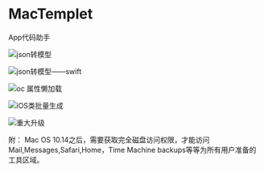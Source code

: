 # MacTemplet
App代码助手

![json转模型](https://github.com/shang1219178163/MacTemplet/blob/master/ScreenShots/ScreenShots.png?raw=true)

![json转模型——swift](https://github.com/shang1219178163/MacTemplet/blob/master/ScreenShots/ScreenShots1.png?raw=true)

![oc 属性懒加载](https://github.com/shang1219178163/MacTemplet/blob/master/ScreenShots/ScreenShots2.png?raw=true)

![iOS类批量生成](https://github.com/shang1219178163/MacTemplet/blob/master/ScreenShots/batchClassCreate.png?raw=true)

![重大升级](https://github.com/shang1219178163/MacTemplet/blob/master/ScreenShots/ScreenShots8.jpeg?raw=true)


附：
Mac OS 10.14之后，需要获取完全磁盘访问权限，才能访问Mail,Messages,Safari,Home，Time Machine backups等等为所有用户准备的工具区域。
